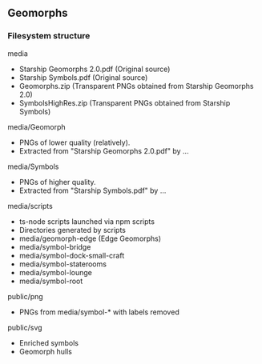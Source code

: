 ## Geomorphs

### Filesystem structure

media
- Starship Geomorphs 2.0.pdf (Original source)
- Starship Symbols.pdf (Original source)
- Geomorphs.zip (Transparent PNGs obtained from Starship Geomorphs 2.0)
- SymbolsHighRes.zip (Transparent PNGs obtained from Starship Symbols)

media/Geomorph
- PNGs of lower quality (relatively).
- Extracted from "Starship Geomorphs 2.0.pdf" by ... 

media/Symbols
- PNGs of higher quality.
- Extracted from "Starship Symbols.pdf" by ... 

media/scripts
- ts-node scripts launched via npm scripts
- Directories generated by scripts
- media/geomorph-edge (Edge Geomorphs)
- media/symbol-bridge
- media/symbol-dock-small-craft
- media/symbol-staterooms
- media/symbol-lounge
- media/symbol-root

public/png
- PNGs from media/symbol-* with labels removed

public/svg
- Enriched symbols
- Geomorph hulls

<div
  class="tabs"
  enabled="true"
  height="400"
  tabs="[
    { key: 'component', filepath: 'geomorph/GeomorphDemo' },
  ]"
></div>
